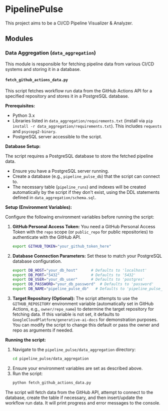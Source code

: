 # PipelinePulse

This project aims to be a CI/CD Pipeline Visualizer & Analyzer.

## Modules

### Data Aggregation (`data_aggregation`)

This module is responsible for fetching pipeline data from various CI/CD systems and storing it in a database.

#### `fetch_github_actions_data.py`

This script fetches workflow run data from the GitHub Actions API for a specified repository and stores it in a PostgreSQL database.

**Prerequisites:**

*   Python 3.x
*   Libraries listed in `data_aggregation/requirements.txt` (install via `pip install -r data_aggregation/requirements.txt`). This includes `requests` and `psycopg2-binary`.
*   PostgreSQL server accessible to the script.

**Database Setup:**

The script requires a PostgreSQL database to store the fetched pipeline data.
*   Ensure you have a PostgreSQL server running.
*   Create a database (e.g., `pipeline_pulse_db`) that the script can connect to.
*   The necessary table (`pipeline_runs`) and indexes will be created automatically by the script if they don't exist, using the DDL statements defined in `data_aggregation/schema.sql`.

**Setup (Environment Variables):**

Configure the following environment variables before running the script:

1.  **GitHub Personal Access Token:**
    You need a GitHub Personal Access Token with the `repo` scope (or `public_repo` for public repositories) to authenticate with the GitHub API.
    ```bash
    export GITHUB_TOKEN="your_github_token_here"
    ```

2.  **Database Connection Parameters:**
    Set these to match your PostgreSQL database configuration.
    ```bash
    export DB_HOST="your_db_host"      # Defaults to 'localhost'
    export DB_PORT="5432"              # Defaults to '5432'
    export DB_USER="your_db_user"      # Defaults to 'postgres'
    export DB_PASSWORD="your_db_password"  # Defaults to 'password'
    export DB_NAME="pipeline_pulse_db"   # Defaults to 'pipeline_pulse_db'
    ```

3.  **Target Repository (Optional):**
    The script attempts to use the `GITHUB_REPOSITORY` environment variable (automatically set in GitHub Actions, e.g., `owner/repo_name`) to determine the target repository for fetching data.
    If this variable is not set, it defaults to `GoogleCloudPlatform/generative-ai-docs` for demonstration purposes. You can modify the script to change this default or pass the owner and repo as arguments if needed.

**Running the script:**

1.  Navigate to the `pipeline_pulse/data_aggregation` directory:
    ```bash
    cd pipeline_pulse/data_aggregation
    ```
2.  Ensure your environment variables are set as described above.
3.  Run the script:
    ```bash
    python fetch_github_actions_data.py
    ```

The script will fetch data from the GitHub API, attempt to connect to the database, create the table if necessary, and then insert/update the workflow run data. It will print progress and error messages to the console.
